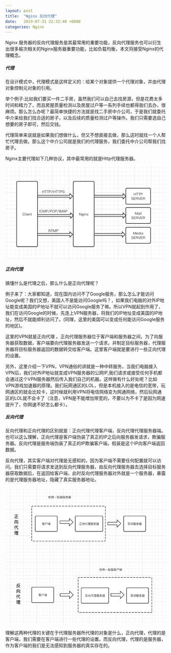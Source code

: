 ```yaml
---
layout: post
title:  "Nginx 反向代理"
date:   2019-07-31 22:32:40 +0800
categories: Nginx
---
```



Nginx 服务器的反向代理服务是其最常用的重要功能，反向代理服务也可以衍生出很多榆次相关的Nginx服务器重要功能，比如负载均衡，本文将接受Nginx的代理概念。

##### 代理

在设计模式中，代理模式是这样定义的：给某个对象提供一个代理对象，并由代理对象控制元对象的引用。

举个例子:比如我们要买一件二手房，虽然我们可以自己去找房源，但是花费太多时间和精力了，而且房屋质量检测以及房屋过户等一系列手续也都得我们去办，很麻烦。那么怎么办呢？最简单快捷的方法就是找二手房中介公司，于是我们就委托中介来给我们找合适的房子，以及后续的质量检测过户等操作。我们只需要选自己想要的房子即可，然后交钱。

代理简单来说就是如果我们想做什么，但又不想直接去做，那么这时就找一个人帮忙代理去做。那么这个中介公司就是我们的代理服务，我们委托中介公司帮我们找房子。

Nginx主要代理如下几种协议，其中最常用的就是Http代理服务器。

![](nginx_proxy_1.png)

##### 正向代理

搞懂什么是代理之后，那么什么是正向代理呢？

例子来了：大家都知道，现在国内访问不了Google服务，那么怎么才能访问Google呢？我们又想，美国人不是能访问Google吗？，如果我们电脑的对外IP地址能变成美国的IP地址不就可以访问Google服务了嘛。所以VPN就起到作用了，我们在访问Google的时候，先连上VPN服务器，将我们的IP地址变成美国的IP地址，然后不就能顺利访问了。(同理，这里的美国可以变成任何能访问Google服务的地区)。

这里的VPN就是正向代理 。正向代理服务器位于客户端和服务器之间，为了向服务器获取数据，客户端要向代理服务器发送一个请求，并制定目标服务器，代理服务器将目标服务器返回的数据转交给客户端。这里客户端就是要进行一些正向代理的设置。

另外，这里介绍一下VPN，VPN通俗的讲就是一种中转服务，当我们电脑接入VPN后，我们对外IP地址就变成VPN服务器的公网IP,我们请求或接受任何手机都会通过这个VPN服务器然后传入我们自己的机器。这样做有什么好处呢？比如VPN游戏加速器的原理。我们玩网通区的LOL，但是本机接入的是电信的宽带，玩网通区的就会比较卡，这时候就利用VPN将电信网络变为网通网络，然后玩网通区的LOL就不会卡了（注意，VPN是不能增加带宽的，不要以为不卡了是因为网速提升了，你网速不好怎么都卡）。

##### 反向代理

反向代理和正向代理的区别就是：正向代理代理客户端，反向代理代理服务器端。也可以这么理解，正向代理是客户端伪装了真正的IP之后向服务器发请求，欺骗服务器。反向代理是服务端伪装了真正的IP欺骗客户端，假装是这个IP向客户端返回数据。

反向代理，其实客户端对代理是无感知的，因为客户端不需要任何配置就可以访问。我们只需要将请求发送到反向代理服务器，由反向代理服务器去选择目标服务器获取数据后，在返回给客户端，此时反向代理服务器对外就是一个服务器，暴露的是代理服务器地址，隐藏了真实服务器地址。

![](nginx_proxy_2.png)

理解这两种代理的关键在于代理服务器所代理的对象是什么，正向代理，代理的是客户端，我们需要在客户端进行一些代理的设置。而反向代理，代理的是服务器，作为客户端的我们是无法感知到服务器的真实存在的。